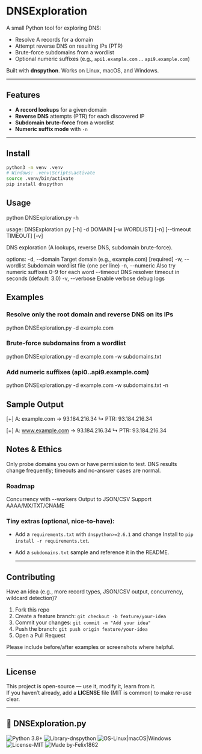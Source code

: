 # DNSExploration

A small Python tool for exploring DNS:
- Resolve A records for a domain
- Attempt reverse DNS on resulting IPs (PTR)
- Brute-force subdomains from a wordlist
- Optional numeric suffixes (e.g., `api1.example.com` … `api9.example.com`)

Built with **dnspython**. Works on Linux, macOS, and Windows.

---

## Features
- **A record lookups** for a given domain
- **Reverse DNS** attempts (PTR) for each discovered IP
- **Subdomain brute-force** from a wordlist
- **Numeric suffix mode** with `-n`

---

## Install
```bash
python3 -m venv .venv
# Windows: .venv\Scripts\activate
source .venv/bin/activate
pip install dnspython
```


## Usage
python DNSExploration.py -h

usage: DNSExploration.py [-h] -d DOMAIN [-w WORDLIST] [-n] [--timeout TIMEOUT] [-v]

DNS exploration (A lookups, reverse DNS, subdomain brute-force).

options:
  -d, --domain    Target domain (e.g., example.com)  [required]
  -w, --wordlist  Subdomain wordlist file (one per line)
  -n, --numeric   Also try numeric suffixes 0–9 for each word
  --timeout       DNS resolver timeout in seconds (default: 3.0)
  -v, --verbose   Enable verbose debug logs


## Examples
### Resolve only the root domain and reverse DNS on its IPs
python DNSExploration.py -d example.com

### Brute-force subdomains from a wordlist
python DNSExploration.py -d example.com -w subdomains.txt

### Add numeric suffixes (api0..api9.example.com)
python DNSExploration.py -d example.com -w subdomains.txt -n

## Sample Output
[+] A: example.com -> 93.184.216.34
    ↳ PTR: 93.184.216.34

[+] A: www.example.com -> 93.184.216.34
    ↳ PTR: 93.184.216.34

## Notes & Ethics
Only probe domains you own or have permission to test.
DNS results change frequently; timeouts and no-answer cases are normal.

### Roadmap
Concurrency with --workers
Output to JSON/CSV
Support AAAA/MX/TXT/CNAME


### Tiny extras (optional, nice-to-have):
- Add a `requirements.txt` with `dnspython>=2.6.1` and change Install to `pip install -r requirements.txt`.
- Add a `subdomains.txt` sample and reference it in the README.

  ---

## Contributing

Have an idea (e.g., more record types, JSON/CSV output, concurrency, wildcard detection)?
1. Fork this repo
2. Create a feature branch: `git checkout -b feature/your-idea`
3. Commit your changes: `git commit -m "Add your idea"`
4. Push the branch: `git push origin feature/your-idea`
5. Open a Pull Request

Please include before/after examples or screenshots where helpful.

---

## License

This project is open-source — use it, modify it, learn from it.  
If you haven’t already, add a **LICENSE** file (MIT is common) to make re-use clear.

---

## 🔎 DNSExploration.py

![Python 3.8+](https://img.shields.io/badge/Python-3.8%2B-blue)
![Library-dnspython](https://img.shields.io/badge/Library-dnspython-informational)
![OS-Linux|macOS|Windows](https://img.shields.io/badge/OS-Linux%20|%20macOS%20|%20Windows-lightgrey)
![License-MIT](https://img.shields.io/badge/License-MIT-green)
![Made by-Felix1862](https://img.shields.io/badge/Made%20by-Felix1862-orange)
